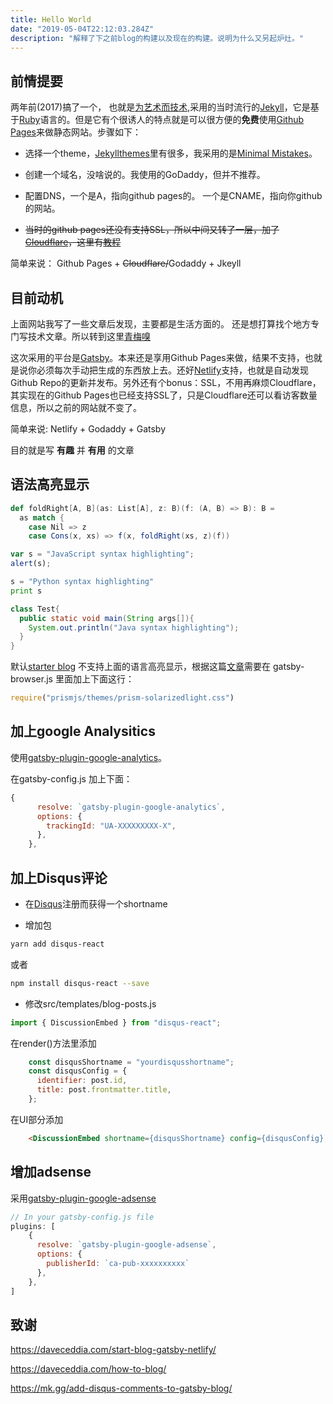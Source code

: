 ```yaml
---
title: Hello World
date: "2019-05-04T22:12:03.284Z"
description: "解释了下之前blog的构建以及现在的构建。说明为什么又另起炉灶。"
---
```

## 前情提要

两年前(2017)搞了一个， 也就是[为艺术而技术](http://yuanqingfei.me),采用的当时流行的[Jekyll](https://jekyllrb.com/)，它是基于[Ruby](https://www.ruby-lang.org/en/)语言的。但是它有个很诱人的特点就是可以很方便的**免费**使用[Github Pages](https://pages.github.com/)来做静态网站。步骤如下：

* 选择一个theme，[Jekyllthemes](http://jekyllthemes.org/)里有很多，我采用的是[Minimal Mistakes](https://mademistakes.com/work/minimal-mistakes-jekyll-theme/)。

* 创建一个域名，没啥说的。我使用的GoDaddy，但并不推荐。

* 配置DNS，一个是A，指向github pages的。 一个是CNAME，指向你github的网站。

*  ~~当时的github pages还没有支持SSL，所以中间又转了一层，加了[Cloudflare](https://www.cloudflare.com/)，这里有[教程](https://www.codementor.io/landonpatmore/how-to-setup-a-static-website-using-github-pages-and-cloudflare-with-your-own-domain-name-jb99nbuoe)~~

简单来说： Github Pages + ~~Cloudflare/~~Godaddy + Jkeyll

## 目前动机

上面网站我写了一些文章后发现，主要都是生活方面的。 还是想打算找个地方专门写技术文章。所以转到这里[青梅嗅](htts://yuanqingfei.com)

这次采用的平台是[Gatsby](https://www.gatsbyjs.org)。本来还是享用Github Pages来做，结果不支持，也就是说你必须每次手动把生成的东西放上去。还好[Netlify](https://www.netlify.com/)支持，也就是自动发现Github Repo的更新并发布。另外还有个bonus：SSL，不用再麻烦Cloudflare，其实现在的Github Pages也已经支持SSL了，只是Cloudflare还可以看访客数量信息，所以之前的网站就不变了。

简单来说: Netlify + Godaddy + Gatsby

目的就是写 **有趣** 并 **有用** 的文章

## 语法高亮显示

```scala
def foldRight[A, B](as: List[A], z: B)(f: (A, B) => B): B = 
  as match {
    case Nil => z
    case Cons(x, xs) => f(x, foldRight(xs, z)(f))
```

```javascript
var s = "JavaScript syntax highlighting";
alert(s);
```

```python
s = "Python syntax highlighting"
print s
```

```java
class Test{
  public static void main(String args[]){
    System.out.println("Java syntax highlighting");
  }
}
```

默认[starter blog](https://github.com/gatsbyjs/gatsby-starter-blog) 不支持上面的语言高亮显示，根据这篇[文章](https://reactgo.com/gatsbyblog/syntaxhighlighting/)需要在 gatsby-browser.js 里面加上下面这行：

```javascript
require("prismjs/themes/prism-solarizedlight.css")
```

## 加上google Analysitics

使用[gatsby-plugin-google-analytics](https://www.gatsbyjs.org/packages/gatsby-plugin-google-analytics/)。

在gatsby-config.js 加上下面：

```javascript
{
      resolve: `gatsby-plugin-google-analytics`,
      options: {
        trackingId: "UA-XXXXXXXXX-X",
      },
    },
```

## 加上Disqus评论

* 在[Disqus](https://disqus.com/)注册而获得一个shortname

* 增加包
```bash
yarn add disqus-react
```
或者
```bash
npm install disqus-react --save
```

* 修改src/templates/blog-posts.js
```javascript
import { DiscussionEmbed } from "disqus-react";
```
在render()方法里添加
```javascript
    const disqusShortname = "yourdisqusshortname";
    const disqusConfig = {
      identifier: post.id,
      title: post.frontmatter.title,
    };
```
在UI部分添加
```html
    <DiscussionEmbed shortname={disqusShortname} config={disqusConfig} />
```

## 增加adsense

采用[gatsby-plugin-google-adsense](https://www.npmjs.com/package/gatsby-plugin-google-adsense)

```javascript
// In your gatsby-config.js file
plugins: [
    {
      resolve: `gatsby-plugin-google-adsense`,
      options: {
        publisherId: `ca-pub-xxxxxxxxxx`
      },
    },
]
```

## 致谢

https://daveceddia.com/start-blog-gatsby-netlify/

https://daveceddia.com/how-to-blog/

https://mk.gg/add-disqus-comments-to-gatsby-blog/

